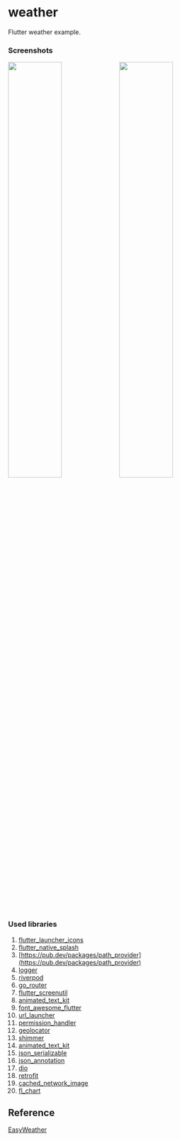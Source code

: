# weather

Flutter weather example.

### Screenshots
<div style="dispaly:flex">
    <img src="https://user-images.githubusercontent.com/25738593/178880983-e0ea4bc9-5c36-4949-8ae5-bb7929dc4b70.jpg" width="49%">
    <img src="https://user-images.githubusercontent.com/25738593/178881008-a71e27c2-3928-4c56-976c-174b959d31fc.jpg" width="49%">
</div>

### Used libraries
1. [flutter_launcher_icons](https://pub.dev/packages/flutter_launcher_icons)
2. [flutter_native_splash](https://pub.dev/packages/flutter_native_splash)
3. [https://pub.dev/packages/path_provider](https://pub.dev/packages/path_provider)
4. [logger](https://pub.dev/packages/logger)
5. [riverpod](https://pub.dev/packages/riverpod)
6. [go_router](https://pub.dev/packages/go_router)
7. [flutter_screenutil](https://pub.dev/packages/flutter_screenutil)
8. [animated_text_kit](https://pub.dev/packages/animated_text_kit)
9. [font_awesome_flutter](https://pub.dev/packages/font_awesome_flutter)
10. [url_launcher](https://pub.dev/packages/url_launcher)
11. [permission_handler](https://pub.dev/packages/permission_handler)
12. [geolocator](https://pub.dev/packages/geolocator)
13. [shimmer](https://pub.dev/packages/shimmer)
14. [animated_text_kit](https://pub.dev/packages/animated_text_kit)
15. [json_serializable](https://pub.dev/packages/json_serializable)
16. [json_annotation](https://pub.dev/packages/json_annotation)
17. [dio](https://pub.dev/packages/dio)
18. [retrofit](https://pub.dev/packages/retrofit)
19. [cached_network_image](https://pub.dev/packages/cached_network_image)
20. [fl_chart](https://pub.dev/packages/fl_chart)

## Reference
[EasyWeather](https://github.com/ShivamGoyal1899/EasyWeather)
